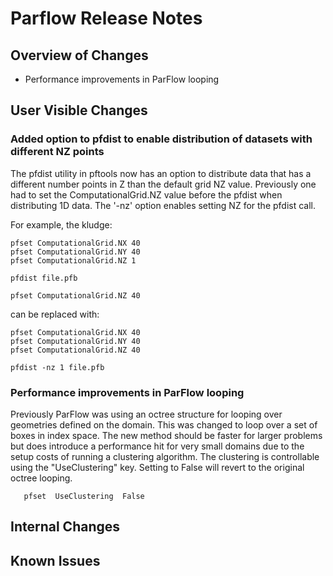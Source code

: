 # Parflow Release Notes

## Overview of Changes

* Performance improvements in ParFlow looping

## User Visible Changes

### Added option to pfdist to enable distribution of datasets with different NZ points

The pfdist utility in pftools now has an option to distribute data
that has a different number points in Z than the default grid NZ
value.  Previously one had to set the ComputationalGrid.NZ value
before the pfdist when distributing 1D data.  The '-nz' option enables
setting NZ for the pfdist call.

For example, the kludge:

```
pfset ComputationalGrid.NX 40
pfset ComputationalGrid.NY 40
pfset ComputationalGrid.NZ 1

pfdist file.pfb

pfset ComputationalGrid.NZ 40
```

can be replaced with:

```
pfset ComputationalGrid.NX 40
pfset ComputationalGrid.NY 40
pfset ComputationalGrid.NZ 40

pfdist -nz 1 file.pfb
```

### Performance improvements in ParFlow looping

Previously ParFlow was using an octree structure for looping over
geometries defined on the domain.  This was changed to loop over a set
of boxes in index space.  The new method should be faster for larger
problems but does introduce a performance hit for very small domains
due to the setup costs of running a clustering algorithm.  The
clustering is controllable using the "UseClustering" key.  Setting to
False will revert to the original octree looping.

```
   pfset  UseClustering  False
```

## Internal Changes


## Known Issues

